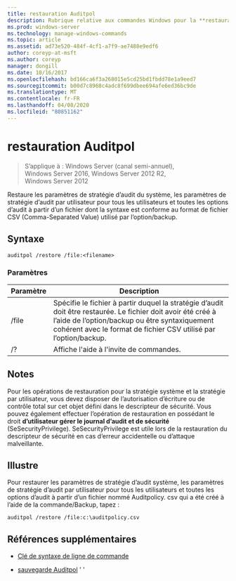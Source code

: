 ```yaml
---
title: restauration Auditpol
description: Rubrique relative aux commandes Windows pour la **restauration d’Auditpol**, qui restaure les paramètres de stratégie d’audit du système, les paramètres de stratégie d’audit par utilisateur pour tous les utilisateurs et toutes les options d’audit d’un fichier dont la syntaxe est conforme au format de fichier de valeurs séparées par des virgules (CSV) utilisé par l’option/backup.
ms.prod: windows-server
ms.technology: manage-windows-commands
ms.topic: article
ms.assetid: ad73e520-484f-4cf1-a7f9-ae7488e9edf6
author: coreyp-at-msft
ms.author: coreyp
manager: dongill
ms.date: 10/16/2017
ms.openlocfilehash: bd166ca6f3a268015e5cd25bd1fbdd78e1a9eed7
ms.sourcegitcommit: b00d7c8968c4adc8f699dbee694afe6ed36bc9de
ms.translationtype: MT
ms.contentlocale: fr-FR
ms.lasthandoff: 04/08/2020
ms.locfileid: "80851162"
---
```

# <a name="auditpol-restore"></a>restauration Auditpol

>S’applique à : Windows Server (canal semi-annuel), Windows Server 2016, Windows Server 2012 R2, Windows Server 2012

Restaure les paramètres de stratégie d’audit du système, les paramètres de stratégie d’audit par utilisateur pour tous les utilisateurs et toutes les options d’audit à partir d’un fichier dont la syntaxe est conforme au format de fichier CSV (Comma-Separated Value) utilisé par l’option/backup.

## <a name="syntax"></a>Syntaxe

```
auditpol /restore /file:<filename>
```

### <a name="parameters"></a>Paramètres

| Paramètre | Description |
| ------- | -------- |
| /file | Spécifie le fichier à partir duquel la stratégie d’audit doit être restaurée. Le fichier doit avoir été créé à l’aide de l’option/backup ou être syntaxiquement cohérent avec le format de fichier CSV utilisé par l’option/backup. |
| /? |Affiche l'aide à l'invite de commandes. |

## <a name="remarks"></a>Notes

Pour les opérations de restauration pour la stratégie système et la stratégie par utilisateur, vous devez disposer de l’autorisation d’écriture ou de contrôle total sur cet objet défini dans le descripteur de sécurité. Vous pouvez également effectuer l’opération de restauration en possédant le droit **d’utilisateur gérer le journal d’audit et de sécurité** (SeSecurityPrivilege). SeSecurityPrivilege est utile lors de la restauration du descripteur de sécurité en cas d’erreur accidentelle ou d’attaque malveillante.

## <a name="examples"></a><a name=BKMK_examples></a>Illustre

Pour restaurer les paramètres de stratégie d’audit système, les paramètres de stratégie d’audit par utilisateur pour tous les utilisateurs et toutes les options d’audit à partir d’un fichier nommé Auditpolicy. csv qui a été créé à l’aide de la commande/Backup, tapez :

```
auditpol /restore /file:c:\auditpolicy.csv
```

## <a name="additional-references"></a>Références supplémentaires

- [Clé de syntaxe de ligne de commande](command-line-syntax-key.md)

- [sauvegarde Auditpol](auditpol-backup.md) '    '    